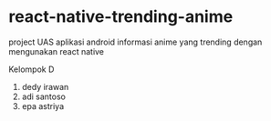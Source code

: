 # react-native-trending-anime
project UAS aplikasi android informasi anime yang trending dengan mengunakan react native

Kelompok D
1. dedy irawan
2. adi santoso
3. epa astriya
